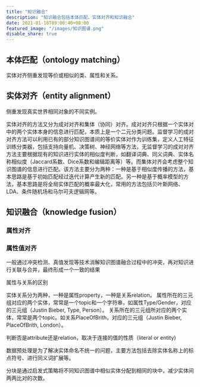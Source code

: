 ```yaml
---
title: "知识融合"
description: "知识融合包括本体匹配、实体对齐和知识融合"
date: 2021-01-18T09:00:40+08:00
featured_image: "/images/知识图谱.png"
disable_share: true
---
```


## 本体匹配（ontology matching）

实体对齐侧重发现等价或相似的类、属性和关系。

## 实体对齐（entity alignment）

侧重发现真实世界相同对象的不同实例。

实体对齐的方法又分为成对对齐和集体（协同）对齐。成对对齐只根据一个实体对中的两个实体本身的信息进行匹配，本质上是一个二元分类问题。监督学习的成对对齐方法可以利用已有的部分知识图谱间的等价实体对作为训练集，定义人工特征训练分类器，包括支持向量机、决策树、神经网络等方法，无监督学习的成对对齐方法主要根据现有的知识进行实体的相似度判断，如翻译词典、同义词典、实体名称相似度（Jaccard系数、Dice系数和编辑距离等）等。而集体对齐会考虑整个知识图谱的信息进行匹配。该方法主要分为两种：一种是基于相似度传播的方法，基本思路是基于初始匹配经过迭代计算产生新的匹配。另一种是基于概率模型的方法，基本思路是将全局实体匹配的概率最大化，常用的方法包括贝叶斯网络、LDA、条件随机场和马尔可夫逻辑网等。

## 知识融合（knowledge fusion）

### 属性对齐


### 属性值对齐

一般通过冲突检测、真值发现等技术消解知识图谱融合过程中的冲突，再对知识进行关联与合并，最终形成一个一致的结果


属性与关系的区别

实体关系分为两种，一种是属性property，一种是关系relation。
属性所在的三元组对应的两个实体，常常是一个topic和一个字符串，如属性Type/Gender，对应的三元组（Justin Bieber, Type, Person）。
关系所在的三元组所对应的两个实体，常常是两个topic。如关系PlaceOfBrith，对应的三元组（Justin Bieber, PlaceOfBrith, London）。

判断否是attribute还是relation，取决于连接的值的性质（literal or entity)


数据预处理是为了解决实体命名不统一的问题，主要方法包括去除实体名称上的标点符号、进行同义词扩展等。

分块是通过启发式策略将不同知识图谱中相似实体分配到相同的块中，减少实体间两两比对的次数。

